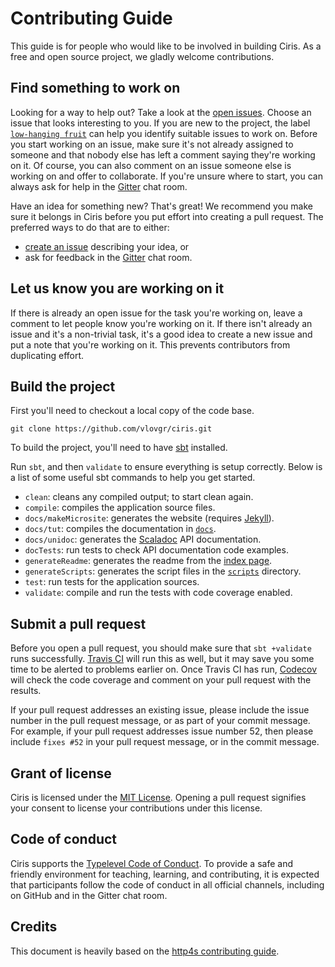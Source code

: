 # Contributing Guide

This guide is for people who would like to be involved in building Ciris.
As a free and open source project, we gladly welcome contributions.

## Find something to work on

Looking for a way to help out? Take a look at the [open issues](https://github.com/vlovgr/ciris/issues). Choose an issue that looks interesting to you. If you are new to the project, the label [`low-hanging fruit`](https://github.com/vlovgr/ciris/labels/low-hanging%20fruit) can help you identify suitable issues to work on. Before you start working on an issue, make sure it's not already assigned to someone and that nobody else has left a comment saying they're working on it. Of course, you can also comment on an issue someone else is working on and offer to collaborate. If you're unsure where to start, you can always ask for help in the [Gitter](https://gitter.im/vlovgr/ciris) chat room.

Have an idea for something new? That's great! We recommend you make sure it belongs in Ciris before you put effort into creating a pull request. The preferred ways to do that are to either:

- [create an issue](https://github.com/vlovgr/ciris/issues/new) describing your idea, or
- ask for feedback in the [Gitter](https://gitter.im/vlovgr/ciris) chat room.

## Let us know you are working on it

If there is already an open issue for the task you're working on, leave a comment to let people know you're working on it. If there isn't already an issue and it's a non-trivial task, it's a good idea to create a new issue and put a note that you're working on it. This prevents contributors from duplicating effort.

## Build the project

First you'll need to checkout a local copy of the code base.

```
git clone https://github.com/vlovgr/ciris.git
```

To build the project, you'll need to have [sbt](https://www.scala-sbt.org) installed.

Run `sbt`, and then `validate` to ensure everything is setup correctly.
Below is a list of some useful sbt commands to help you get started.

- `clean`: cleans any compiled output; to start clean again.
- `compile`: compiles the application source files.
- `docs/makeMicrosite`: generates the website (requires [Jekyll](https://jekyllrb.com)).
- `docs/tut`: compiles the documentation in [`docs`](https://github.com/vlovgr/ciris/tree/master/docs).
- `docs/unidoc`: generates the [Scaladoc](https://docs.scala-lang.org/style/scaladoc.html) API documentation.
- `docTests`: run tests to check API documentation code examples.
- `generateReadme`: generates the readme from the [index page](https://github.com/vlovgr/ciris/blob/master/docs/src/main/tut/index.md).
- `generateScripts`: generates the script files in the [`scripts`](https://github.com/vlovgr/ciris/tree/master/scripts) directory.
- `test`: run tests for the application sources.
- `validate`: compile and run the tests with code coverage enabled.

## Submit a pull request

Before you open a pull request, you should make sure that `sbt +validate` runs successfully. [Travis CI](https://travis-ci.org/vlovgr/ciris) will run this as well, but it may save you some time to be alerted to problems earlier on. Once Travis CI has run, [Codecov](https://codecov.io/gh/vlovgr/ciris) will check the code coverage and comment on your pull request with the results.

If your pull request addresses an existing issue, please include the issue number in the pull request message, or as part of your commit message. For example, if your pull request addresses issue number 52, then please include `fixes #52` in your pull request message, or in the commit message.

## Grant of license

Ciris is licensed under the [MIT License](https://opensource.org/licenses/MIT). Opening a pull request signifies your consent to license your contributions under this license.

## Code of conduct

Ciris supports the [Typelevel Code of Conduct](https://typelevel.org/conduct.html). To provide a safe and friendly environment for teaching, learning, and contributing, it is expected that participants follow the code of conduct in all official channels, including on GitHub and in the Gitter chat room.

## Credits

This document is heavily based on the [http4s contributing guide](http://http4s.org/contributing).
